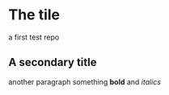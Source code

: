 # The tile
a first test repo

## A secondary title
another paragraph
something **bold** and *italics*